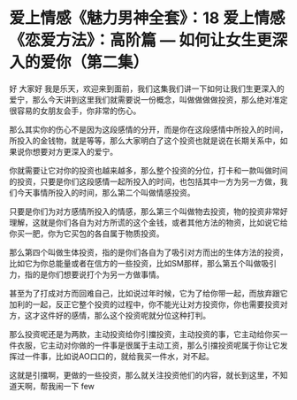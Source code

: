 # 爱上情感《魅力男神全套》：18 爱上情感《恋爱方法》：高阶篇 — 如何让女生更深入的爱你（第二集）

好 大家好 我是乐天，欢迎来到面前，我们这集我们讲一下如何让我们生更深入的爱宁，那么今天讲到这里我们就需要说一份概念，叫做做做做投资，那么绝对准定很容易的女朋友会手，你非常的伤心。

那么其实你的伤心不是因为这段感情的分开，而是你在这段感情中所投入的时间，所投入的金钱物，就是等等，那么大家明白了这个投资也就是说在长期关系中，如果说你想要对方更深入的爱宁。

你就需要让它对你的投资也越来越多，那么整个投资的分位，打卡和一款叫做时间的投资，只要是你们这段感情一起所投入的时间，也包括其中一方为另一方做，我们今天事情所投入的时间，那么第二个叫做情感投资。

只要是你们为对方感情所投入的情感，那么第三个叫做物去投资，物的投资非常好理解，这就是你们各自为对方所谎的这个金钱，或者其他方法的物资，比如说它给你买一肥，你为它买包的各自属于物质投资。

那么第四个叫做生体投资，指的是你们各自为了吸引对方而出的生体方法的投资，比如它为你总能量或者在信方的一些投资，比如SM那样，那么第五个叫做吸引力，指的是你们想要说打个为另一方做事情。

甚至为了打成对方而回难自己，比如说过年时候，它为了给你带一起，而放弃跟它加利的一起，反正它整个投资的过程中，你不能光让对方投资你，你也需要投资对方，这才这件好的感情，那么这个投资呢就分位这种打判。

那么投资呢还是为两款，主动投资给你引擋投资，主动投资的事，它主动给你买一件衣服，它主动对你做的一件事是很属于主动工资，那么引擋投资呢属于你让它发挥过一件事，比如说AO口口的，就给我买一件水，对不起。

这就是引擋啊，更做的一些投资，那么就关注投资他们的内容，就长到这里，不知道天啊，帮我闹一下 few